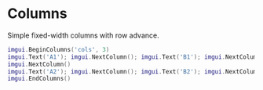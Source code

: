 # Columns

Simple fixed-width columns with row advance.

```lua
imgui.BeginColumns('cols', 3)
imgui.Text('A1'); imgui.NextColumn(); imgui.Text('B1'); imgui.NextColumn(); imgui.Text('C1')
imgui.NextColumn()
imgui.Text('A2'); imgui.NextColumn(); imgui.Text('B2'); imgui.NextColumn(); imgui.Text('C2')
imgui.EndColumns()
``` 